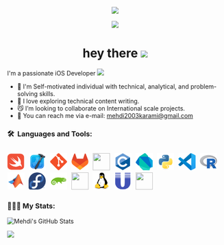 <p align="center"><img src="https://media.giphy.com/media/cUAGuLiEcTBwRfkAQq/giphy.gif" width="300"></p>
<p align="center"><a href="https://www.linkedin.com/in/mehdikarami"><img src="https://img.shields.io/badge/LinkedIn-blue?border-radius:px;&logo=linkedin" width="100"></a>

<h1 align="center">hey there <img src="https://media.giphy.com/media/hvRJCLFzcasrR4ia7z/giphy.gif" width="35"></h1>

I'm a passionate iOS Developer <img src="https://media.giphy.com/media/WUlplcMpOCEmTGBtBW/giphy.gif" width="30">
- 🔭 I'm Self-motivated individual with technical, analytical, and problem-solving skills.
- 🧠 I love exploring technical content writing.
- 😼 I’m looking to collaborate on International scale projects.
- 🩵 You can reach me via e-mail: mehdi2003karami@gmail.com

### 🛠 &nbsp;Languages and Tools:
<img src="https://github.com/devicons/devicon/blob/master/icons/swift/swift-original.svg" width="40" height="40"/>&nbsp;
<img src="https://github.com/devicons/devicon/blob/master/icons/xcode/xcode-original.svg" width="40" height="40"/>&nbsp;
<img src="https://github.com/devicons/devicon/blob/master/icons/git/git-original.svg" width="40" height="40"/>&nbsp;
<img src="https://github.com/devicons/devicon/blob/master/icons/gitlab/gitlab-original.svg" width="40" height="40"/>&nbsp;
<img src="https://www.vectorlogo.zone/logos/getpostman/getpostman-icon.svg" width="40" height="40"/>&nbsp;
<img src="https://github.com/devicons/devicon/blob/master/icons/c/c-original.svg" width="40" height="40"/>&nbsp;
<img src="https://github.com/devicons/devicon/blob/master/icons/dart/dart-original.svg" width="40" height="40"/>&nbsp;
<img src="https://github.com/devicons/devicon/blob/master/icons/python/python-original.svg" width="40" height="40"/>&nbsp;
<img src="https://github.com/devicons/devicon/blob/master/icons/vscode/vscode-original.svg" width="40" height="40"/>&nbsp;
<img src="https://github.com/devicons/devicon/blob/master/icons/r/r-original.svg" width="40" height="40"/>&nbsp;
<img src="https://github.com/devicons/devicon/blob/master/icons/matlab/matlab-original.svg" width="40" height="40"/>&nbsp;
<img src="https://github.com/devicons/devicon/blob/master/icons/fedora/fedora-original.svg" width="40" height="40"/>&nbsp;
<img src="https://github.com/devicons/devicon/blob/master/icons/opensuse/opensuse-original.svg" width="40" height="40"/>&nbsp;
<img src="https://www.vectorlogo.zone/logos/ubuntu/ubuntu-icon.svg" width="40" height="40"/>&nbsp;
<img src="https://github.com/devicons/devicon/blob/master/icons/linux/linux-original.svg" width="40" height="40"/>&nbsp;
<img src="https://github.com/devicons/devicon/blob/master/icons/unix/unix-original.svg" width="40" height="40"/>&nbsp;
<img src="https://www.vectorlogo.zone/logos/apache/apache-icon.svg" width="40" height="40"/>&nbsp;
---

### 👨🏻‍💻 My Stats:

![Mehdi's GitHub Stats](https://github-readme-stats.vercel.app/api?username=mehdi2003karami&show_icons=true&theme=radical)

<img src="https://github-readme-stats.vercel.app/api/top-langs/?username=mehdi2003karami&layout=compact&theme=vision-friendly-dark&title_color=EA538D&text_color=BCFCF6&bg_color=12111D" width="470">

